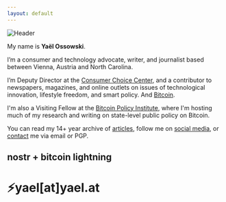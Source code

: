 ```yaml
---
layout: default
---
```

![Header](https://yaeloss.github.io/yaelat.github.io/assets/images/head.png)

  <p>My name is <b>Yaël Ossowski</b>.</p>
  
  <p>I’m a consumer and technology advocate, writer, and journalist based between Vienna, Austria and North Carolina.</p>

  <p>I’m Deputy Director at the <a href="https://consumerchoicecenter.org">Consumer Choice Center</a>, and a contributor to newspapers, magazines, and online outlets on issues of technological innovation, lifestyle freedom, and smart policy. And <a href="https://yael.ca/?s=bitcoin">Bitcoin</a>.</p>
    
  <p>I'm also a Visiting Fellow at the <a href="https://www.btcpolicy.org/authors/yael-ossowski">Bitcoin Policy Institute</a>, where I'm hosting much of my research and writing on state-level public policy on Bitcoin.</p>
          
  <p>You can read my 14+ year archive of <a href="http:/yael.ca/">articles</a>, follow me on <a href="/links">social media</a>, or <a href="/contact">contact</a> me via email or PGP.</p>

## nostr + bitcoin lightning 

# &#9889;yael[at]yael.at
